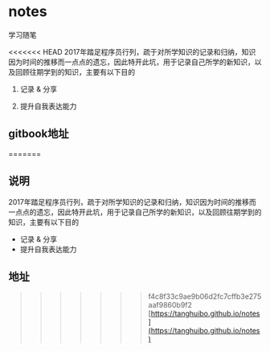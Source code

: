 # notes
学习随笔

<<<<<<< HEAD
2017年踏足程序员行列，疏于对所学知识的记录和归纳，知识因为时间的推移而一点点的遗忘，因此特开此坑，用于记录自己所学的新知识，以及回顾往期学到的知识，主要有以下目的

1. 记录 & 分享

2. 提升自我表达能力

## gitbook地址

=======
## 说明
2017年踏足程序员行列，疏于对所学知识的记录和归纳，知识因为时间的推移而一点点的遗忘，因此特开此坑，用于记录自己所学的新知识，以及回顾往期学到的知识，主要有以下目的
- 记录 & 分享
- 提升自我表达能力

## 地址
>>>>>>> f4c8f33c9ae9b06d2fc7cffb3e275aaf9860b9f2
[https://tanghuibo.github.io/notes](https://tanghuibo.github.io/notes)
